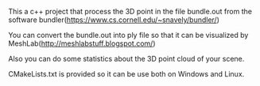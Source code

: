 This a c++ project that process the 3D point in the file bundle.out from
the software bundler(https://www.cs.cornell.edu/~snavely/bundler/)

You can convert the bundle.out into ply file so that it can be visualized
by MeshLab(http://meshlabstuff.blogspot.com/)

Also you can do some statistics about the 3D point cloud of your scene.

CMakeLists.txt is provided so it can be use both on Windows and Linux.
